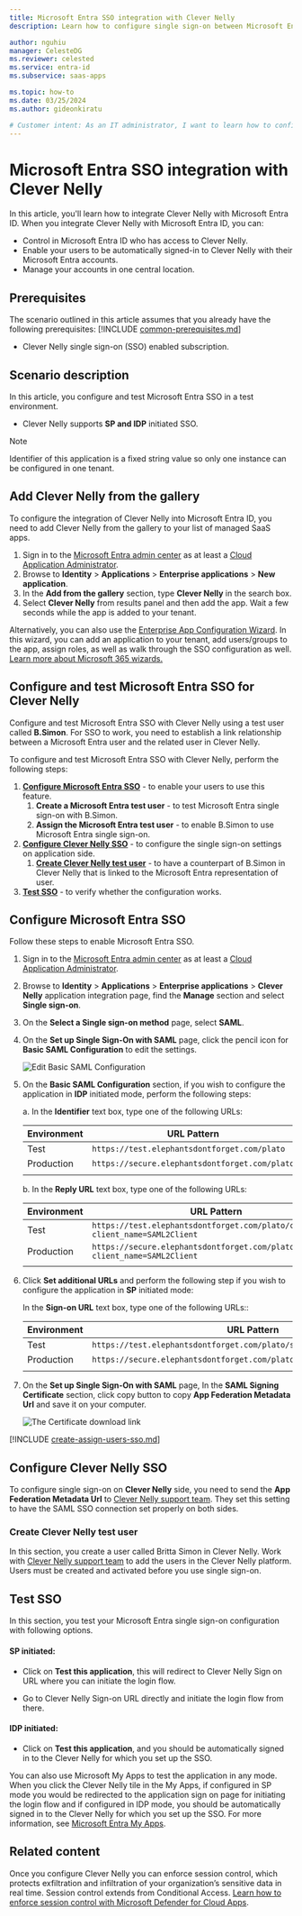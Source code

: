 ```yaml
---
title: Microsoft Entra SSO integration with Clever Nelly
description: Learn how to configure single sign-on between Microsoft Entra ID and Clever Nelly.

author: nguhiu
manager: CelesteDG
ms.reviewer: celested
ms.service: entra-id
ms.subservice: saas-apps

ms.topic: how-to
ms.date: 03/25/2024
ms.author: gideonkiratu

# Customer intent: As an IT administrator, I want to learn how to configure single sign-on between Microsoft Entra ID and Clever Nelly so that I can control who has access to Clever Nelly, enable automatic sign-in with Microsoft Entra accounts, and manage my accounts in one central location.
---
```


# Microsoft Entra SSO integration with Clever Nelly

In this article,  you'll learn how to integrate Clever Nelly with Microsoft Entra ID. When you integrate Clever Nelly with Microsoft Entra ID, you can:

* Control in Microsoft Entra ID who has access to Clever Nelly.
* Enable your users to be automatically signed-in to Clever Nelly with their Microsoft Entra accounts.
* Manage your accounts in one central location.

## Prerequisites
The scenario outlined in this article assumes that you already have the following prerequisites:
[!INCLUDE [common-prerequisites.md](~/identity/saas-apps/includes/common-prerequisites.md)]
* Clever Nelly single sign-on (SSO) enabled subscription.

## Scenario description

In this article,  you configure and test Microsoft Entra SSO in a test environment.

* Clever Nelly supports **SP and IDP** initiated SSO.

> [!NOTE]
> Identifier of this application is a fixed string value so only one instance can be configured in one tenant.

## Add Clever Nelly from the gallery

To configure the integration of Clever Nelly into Microsoft Entra ID, you need to add Clever Nelly from the gallery to your list of managed SaaS apps.

1. Sign in to the [Microsoft Entra admin center](https://entra.microsoft.com) as at least a [Cloud Application Administrator](~/identity/role-based-access-control/permissions-reference.md#cloud-application-administrator).
1. Browse to **Identity** > **Applications** > **Enterprise applications** > **New application**.
1. In the **Add from the gallery** section, type **Clever Nelly** in the search box.
1. Select **Clever Nelly** from results panel and then add the app. Wait a few seconds while the app is added to your tenant.

 Alternatively, you can also use the [Enterprise App Configuration Wizard](https://portal.office.com/AdminPortal/home?Q=Docs#/azureadappintegration). In this wizard, you can add an application to your tenant, add users/groups to the app, assign roles, as well as walk through the SSO configuration as well. [Learn more about Microsoft 365 wizards.](/microsoft-365/admin/misc/azure-ad-setup-guides)

<a name='configure-and-test-azure-ad-sso-for-clever-nelly'></a>

## Configure and test Microsoft Entra SSO for Clever Nelly

Configure and test Microsoft Entra SSO with Clever Nelly using a test user called **B.Simon**. For SSO to work, you need to establish a link relationship between a Microsoft Entra user and the related user in Clever Nelly.

To configure and test Microsoft Entra SSO with Clever Nelly, perform the following steps:

1. **[Configure Microsoft Entra SSO](#configure-azure-ad-sso)** - to enable your users to use this feature.
    1. **Create a Microsoft Entra test user** - to test Microsoft Entra single sign-on with B.Simon.
    1. **Assign the Microsoft Entra test user** - to enable B.Simon to use Microsoft Entra single sign-on.
1. **[Configure Clever Nelly SSO](#configure-clever-nelly-sso)** - to configure the single sign-on settings on application side.
    1. **[Create Clever Nelly test user](#create-clever-nelly-test-user)** - to have a counterpart of B.Simon in Clever Nelly that is linked to the Microsoft Entra representation of user.
1. **[Test SSO](#test-sso)** - to verify whether the configuration works.

<a name='configure-azure-ad-sso'></a>

## Configure Microsoft Entra SSO

Follow these steps to enable Microsoft Entra SSO.

1. Sign in to the [Microsoft Entra admin center](https://entra.microsoft.com) as at least a [Cloud Application Administrator](~/identity/role-based-access-control/permissions-reference.md#cloud-application-administrator).
1. Browse to **Identity** > **Applications** > **Enterprise applications** > **Clever Nelly** application integration page, find the **Manage** section and select **Single sign-on**.
1. On the **Select a Single sign-on method** page, select **SAML**.
1. On the **Set up Single Sign-On with SAML** page, click the pencil icon for **Basic SAML Configuration** to edit the settings.

   ![Edit Basic SAML Configuration](common/edit-urls.png)

1. On the **Basic SAML Configuration** section, if you wish to configure the application in **IDP** initiated mode, perform the following steps:

    a. In the **Identifier** text box, type one of the following URLs:

    | Environment | URL Pattern |
    | - | - |
    | Test | `https://test.elephantsdontforget.com/plato`|
    | Production | `https://secure.elephantsdontforget.com/plato` |
    | | |

    b. In the **Reply URL** text box, type one of the following URLs:

    | Environment | URL Pattern |
    | - | - |
    | Test | `https://test.elephantsdontforget.com/plato/callback?client_name=SAML2Client`|
    | Production | `https://secure.elephantsdontforget.com/plato/callback?client_name=SAML2Client` |
    | | |

1. Click **Set additional URLs** and perform the following step if you wish to configure the application in **SP** initiated mode:

    In the **Sign-on URL** text box, type one of the following URLs::

    | Environment | URL Pattern |
    | - | - |
    | Test | `https://test.elephantsdontforget.com/plato/sso/microsoft/index.xhtml`|
    | Production | `https://secure.elephantsdontforget.com/plato/sso/microsoft/index.xhtml` |
    | | |

1. On the **Set up Single Sign-On with SAML** page, In the **SAML Signing Certificate** section, click copy button to copy **App Federation Metadata Url** and save it on your computer.

	![The Certificate download link](common/copy-metadataurl.png)

<a name='create-an-azure-ad-test-user'></a>

[!INCLUDE [create-assign-users-sso.md](~/identity/saas-apps/includes/create-assign-users-sso.md)]

## Configure Clever Nelly SSO

To configure single sign-on on **Clever Nelly** side, you need to send the **App Federation Metadata Url** to [Clever Nelly support team](mailto:support@elephantsdontforget.com). They set this setting to have the SAML SSO connection set properly on both sides.

### Create Clever Nelly test user

In this section, you create a user called Britta Simon in Clever Nelly. Work with [Clever Nelly support team](mailto:support@elephantsdontforget.com) to add the users in the Clever Nelly platform. Users must be created and activated before you use single sign-on.

## Test SSO

In this section, you test your Microsoft Entra single sign-on configuration with following options. 

#### SP initiated:

* Click on **Test this application**, this will redirect to Clever Nelly Sign on URL where you can initiate the login flow.  

* Go to Clever Nelly Sign-on URL directly and initiate the login flow from there.

#### IDP initiated:

* Click on **Test this application**, and you should be automatically signed in to the Clever Nelly for which you set up the SSO. 

You can also use Microsoft My Apps to test the application in any mode. When you click the Clever Nelly tile in the My Apps, if configured in SP mode you would be redirected to the application sign on page for initiating the login flow and if configured in IDP mode, you should be automatically signed in to the Clever Nelly for which you set up the SSO. For more information, see [Microsoft Entra My Apps](/azure/active-directory/manage-apps/end-user-experiences#azure-ad-my-apps).

## Related content

Once you configure Clever Nelly you can enforce session control, which protects exfiltration and infiltration of your organization’s sensitive data in real time. Session control extends from Conditional Access. [Learn how to enforce session control with Microsoft Defender for Cloud Apps](/cloud-app-security/proxy-deployment-aad).
